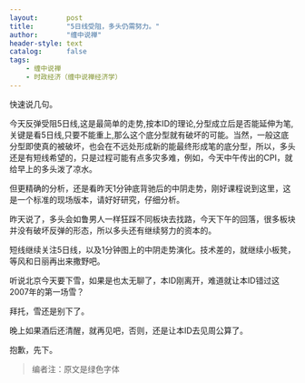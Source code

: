 ```yaml
---
layout:       post
title:        "5日线受阻，多头仍需努力。"
author:       "缠中说禅"
header-style: text
catalog:      false
tags:
    - 缠中说禅
    - 时政经济（缠中说禅经济学）
---
```


快速说几句。



今天反弹受阻5日线,这是最简单的走势,按本ID的理论,分型成立后是否能延伸为笔,关键是看5日线,只要不能重上,那么这个底分型就有破坏的可能。当然，一般这底分型即使真的被破坏，也会在不远处形成新的能最终形成笔的底分型，所以，多头还是有短线希望的，只是过程可能有点多灾多难，例如，今天中午传出的CPI，就给早上的多头泼了凉水。



但更精确的分析，还是看昨天1分钟底背驰后的中阴走势，刚好课程说到这里，这是一个标准的现场版本，请好好研究，仔细分析。



昨天说了，多头会如鲁男人一样狂踩不同板块去找路，今天下午的回落，很多板块并没有破坏反弹的形态，所以多头还有继续努力的资本的。



短线继续关注5日线，以及1分钟图上的中阴走势演化。技术差的，就继续小板凳，等风和日丽再出来撒野吧。



听说北京今天要下雪，如果是也太无聊了，本ID刚离开，难道就让本ID错过这2007年的第一场雪？



拜托，雪还是别下了。



晚上如果酒后还清醒，就再见吧，否则，还是让本ID去见周公算了。



抱歉，先下。



> 编者注：原文是绿色字体

